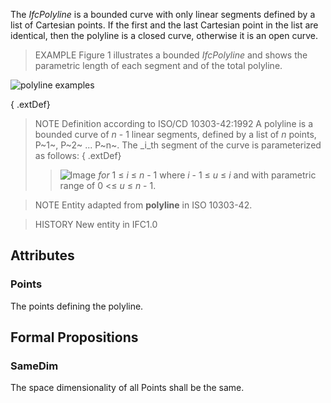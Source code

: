 The _IfcPolyline_ is a bounded curve with only linear segments defined by a list of Cartesian points. If the first and the last Cartesian point in the list are identical, then the polyline is a closed curve, otherwise it is an open curve.

<!-- end of short definition -->


> EXAMPLE Figure 1 illustrates a bounded _IfcPolyline_ and shows the parametric length of each segment and of the total polyline.

![polyline examples](../../../../figures/ifcpolyline-fig1.png "Figure 1 — Bounded _IfcPolyline_ with parametric length")

{ .extDef}
> NOTE Definition according to ISO/CD 10303-42:1992
> A polyline is a bounded curve of _n_ - 1 linear segments, defined by a list of _n_ points, P~1~, P~2~ ... P~n~. The _i_th segment of the curve is parameterized as follows:
{ .extDef}
>> ![Image](../../../../figures/ifcpolyline-math1.gif) _for_ 1 ≤ _i_ ≤ _n_ - 1
> where _i_ - 1 ≤ _u_ ≤ _i_ and with parametric range of 0 <≤ _u_ ≤ _n_ - 1.

> NOTE Entity adapted from **polyline** in ISO 10303-42.

> HISTORY New entity in IFC1.0

## Attributes

### Points
The points defining the polyline.

## Formal Propositions

### SameDim
The space dimensionality of all Points shall be the same.
